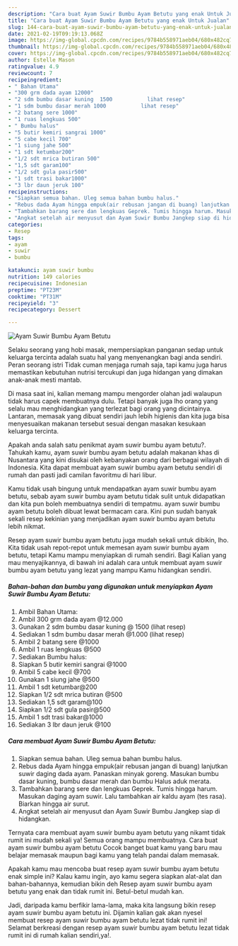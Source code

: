 ```yaml
---
description: "Cara buat Ayam Suwir Bumbu Ayam Betutu yang enak Untuk Jualan"
title: "Cara buat Ayam Suwir Bumbu Ayam Betutu yang enak Untuk Jualan"
slug: 144-cara-buat-ayam-suwir-bumbu-ayam-betutu-yang-enak-untuk-jualan
date: 2021-02-19T09:19:13.068Z
image: https://img-global.cpcdn.com/recipes/9784b558971aeb04/680x482cq70/ayam-suwir-bumbu-ayam-betutu-foto-resep-utama.jpg
thumbnail: https://img-global.cpcdn.com/recipes/9784b558971aeb04/680x482cq70/ayam-suwir-bumbu-ayam-betutu-foto-resep-utama.jpg
cover: https://img-global.cpcdn.com/recipes/9784b558971aeb04/680x482cq70/ayam-suwir-bumbu-ayam-betutu-foto-resep-utama.jpg
author: Estelle Mason
ratingvalue: 4.9
reviewcount: 7
recipeingredient:
- " Bahan Utama"
- "300 grm dada ayam 12000"
- "2 sdm bumbu dasar kuning  1500           lihat resep"
- "1 sdm bumbu dasar merah 1000           lihat resep"
- "2 batang sere 1000"
- "1 ruas lengkuas 500"
- " Bumbu halus"
- "5 butir kemiri sangrai 1000"
- "5 cabe kecil 700"
- "1 siung jahe 500"
- "1 sdt ketumbar200"
- "1/2 sdt mrica butiran 500"
- "1,5 sdt garam100"
- "1/2 sdt gula pasir500"
- "1 sdt trasi bakar1000"
- "3 lbr daun jeruk 100"
recipeinstructions:
- "Siapkan semua bahan. Uleg semua bahan bumbu halus."
- "Rebus dada Ayam hingga empuk(air rebusan jangan di buang) lanjutkan suwir daging dada ayam. Panaskan minyak goreng. Masukan bumbu dasar kuning, bumbu dasar merah dan bumbu Halus aduk merata."
- "Tambahkan barang sere dan lengkuas Geprek. Tumis hingga harum. Masukan daging ayam suwir. Lalu tambahkan air kaldu ayam (tes rasa). Biarkan hingga air surut."
- "Angkat setelah air menyusut dan Ayam Suwir Bumbu Jangkep siap di hidangkan."
categories:
- Resep
tags:
- ayam
- suwir
- bumbu

katakunci: ayam suwir bumbu 
nutrition: 149 calories
recipecuisine: Indonesian
preptime: "PT23M"
cooktime: "PT31M"
recipeyield: "3"
recipecategory: Dessert

---
```



![Ayam Suwir Bumbu Ayam Betutu](https://img-global.cpcdn.com/recipes/9784b558971aeb04/680x482cq70/ayam-suwir-bumbu-ayam-betutu-foto-resep-utama.jpg)

Selaku seorang yang hobi masak, mempersiapkan panganan sedap untuk keluarga tercinta adalah suatu hal yang menyenangkan bagi anda sendiri. Peran seorang istri Tidak cuman menjaga rumah saja, tapi kamu juga harus memastikan kebutuhan nutrisi tercukupi dan juga hidangan yang dimakan anak-anak mesti mantab.

Di masa  saat ini, kalian memang mampu mengorder olahan jadi walaupun tidak harus capek membuatnya dulu. Tetapi banyak juga lho orang yang selalu mau menghidangkan yang terlezat bagi orang yang dicintainya. Lantaran, memasak yang dibuat sendiri jauh lebih higienis dan kita juga bisa menyesuaikan makanan tersebut sesuai dengan masakan kesukaan keluarga tercinta. 



Apakah anda salah satu penikmat ayam suwir bumbu ayam betutu?. Tahukah kamu, ayam suwir bumbu ayam betutu adalah makanan khas di Nusantara yang kini disukai oleh kebanyakan orang dari berbagai wilayah di Indonesia. Kita dapat membuat ayam suwir bumbu ayam betutu sendiri di rumah dan pasti jadi camilan favoritmu di hari libur.

Kamu tidak usah bingung untuk mendapatkan ayam suwir bumbu ayam betutu, sebab ayam suwir bumbu ayam betutu tidak sulit untuk didapatkan dan kita pun boleh membuatnya sendiri di tempatmu. ayam suwir bumbu ayam betutu boleh dibuat lewat bermacam cara. Kini pun sudah banyak sekali resep kekinian yang menjadikan ayam suwir bumbu ayam betutu lebih nikmat.

Resep ayam suwir bumbu ayam betutu juga mudah sekali untuk dibikin, lho. Kita tidak usah repot-repot untuk memesan ayam suwir bumbu ayam betutu, tetapi Kamu mampu menyiapkan di rumah sendiri. Bagi Kalian yang mau menyajikannya, di bawah ini adalah cara untuk membuat ayam suwir bumbu ayam betutu yang lezat yang mampu Kamu hidangkan sendiri.

<!--inarticleads1-->

##### Bahan-bahan dan bumbu yang digunakan untuk menyiapkan Ayam Suwir Bumbu Ayam Betutu:

1. Ambil  Bahan Utama:
1. Ambil 300 grm dada ayam @12.000
1. Gunakan 2 sdm bumbu dasar kuning @ 1500           (lihat resep)
1. Sediakan 1 sdm bumbu dasar merah @1.000           (lihat resep)
1. Ambil 2 batang sere @1000
1. Ambil 1 ruas lengkuas @500
1. Sediakan  Bumbu halus:
1. Siapkan 5 butir kemiri sangrai @1000
1. Ambil 5 cabe kecil @700
1. Gunakan 1 siung jahe @500
1. Ambil 1 sdt ketumbar@200
1. Siapkan 1/2 sdt mrica butiran @500
1. Sediakan 1,5 sdt garam@100
1. Siapkan 1/2 sdt gula pasir@500
1. Ambil 1 sdt trasi bakar@1000
1. Sediakan 3 lbr daun jeruk @100




<!--inarticleads2-->

##### Cara membuat Ayam Suwir Bumbu Ayam Betutu:

1. Siapkan semua bahan. Uleg semua bahan bumbu halus.
1. Rebus dada Ayam hingga empuk(air rebusan jangan di buang) lanjutkan suwir daging dada ayam. Panaskan minyak goreng. Masukan bumbu dasar kuning, bumbu dasar merah dan bumbu Halus aduk merata.
1. Tambahkan barang sere dan lengkuas Geprek. Tumis hingga harum. Masukan daging ayam suwir. Lalu tambahkan air kaldu ayam (tes rasa). Biarkan hingga air surut.
1. Angkat setelah air menyusut dan Ayam Suwir Bumbu Jangkep siap di hidangkan.




Ternyata cara membuat ayam suwir bumbu ayam betutu yang nikamt tidak rumit ini mudah sekali ya! Semua orang mampu membuatnya. Cara buat ayam suwir bumbu ayam betutu Cocok banget buat kamu yang baru mau belajar memasak maupun bagi kamu yang telah pandai dalam memasak.

Apakah kamu mau mencoba buat resep ayam suwir bumbu ayam betutu enak simple ini? Kalau kamu ingin, ayo kamu segera siapkan alat-alat dan bahan-bahannya, kemudian bikin deh Resep ayam suwir bumbu ayam betutu yang enak dan tidak rumit ini. Betul-betul mudah kan. 

Jadi, daripada kamu berfikir lama-lama, maka kita langsung bikin resep ayam suwir bumbu ayam betutu ini. Dijamin kalian gak akan nyesel membuat resep ayam suwir bumbu ayam betutu lezat tidak rumit ini! Selamat berkreasi dengan resep ayam suwir bumbu ayam betutu lezat tidak rumit ini di rumah kalian sendiri,ya!.

